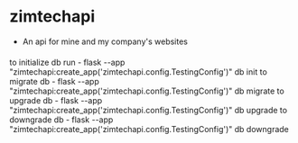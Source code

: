 # zimtechapi
- An api for mine and my company's websites

####
to initialize db run - flask --app "zimtechapi:create_app('zimtechapi.config.TestingConfig')" db init
to migrate db - flask --app "zimtechapi:create_app('zimtechapi.config.TestingConfig')" db migrate
to upgrade db - flask --app "zimtechapi:create_app('zimtechapi.config.TestingConfig')" db upgrade
to downgrade db - flask --app "zimtechapi:create_app('zimtechapi.config.TestingConfig')" db downgrade
